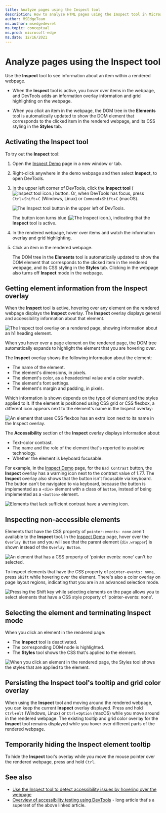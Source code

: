 ```yaml
---
title: Analyze pages using the Inspect tool
description: How to analyze HTML pages using the Inspect tool in Microsoft Edge DevTools.
author: MSEdgeTeam
ms.author: msedgedevrel
ms.topic: conceptual
ms.prod: microsoft-edge
ms.date: 12/16/2021
---
```

# Analyze pages using the Inspect tool

Use the **Inspect** tool to see information about an item within a rendered webpage.

* When the **Inspect** tool is active, you _hover_ over items in the webpage, and DevTools adds an information overlay information and grid highlighting on the webpage.

* When you _click_ an item in the webpage, the DOM tree in the **Elements** tool is automatically updated to show the DOM element that corresponds to the clicked item in the rendered webpage, and its CSS styling in the **Styles** tab.


<!-- ====================================================================== -->
## Activating the Inspect tool

To try out the **Inspect** tool:

1. Open the [Inspect Demo](https://microsoftedge.github.io/Demos/devtools-inspect) page in a new window or tab.

1. Right-click anywhere in the demo webpage and then select **Inspect**, to open DevTools.

1. In the upper left corner of DevTools, click the **Inspect tool** (![Inspect tool icon.](../media/inspect-tool-icon-light-theme.png)) button.  Or, when DevTools has focus, press `Ctrl`+`Shift`+`C` (Windows, Linux) or `Command`+`Shift`+`C` (macOS).

   ![The Inspect tool button in the upper left of DevTools.](images/inspect-tool-button.msft.png)

   The button icon turns blue (![The Inspect icon.](../media/inspect-tool-icon-blue-light-theme.png)), indicating that the **Inspect** tool is active.

1. In the rendered webpage, hover over items and watch the information overlay and grid highlighting.

1. Click an item in the rendered webpage.

   The DOM tree in the **Elements** tool is automatically updated to show the DOM element that corresponds to the clicked item in the rendered webpage, and its CSS styling in the **Styles** tab.  Clicking in the webpage also turns off **Inspect** mode in the webpage.


<!-- ====================================================================== -->
## Getting element information from the Inspect overlay

When the **Inspect** tool is active, hovering over any element on the rendered webpage displays the **Inspect** overlay.  The **Inspect** overlay displays general and accessibility information about that element.

![The Inspect tool overlay on a rendered page, showing information about an `h1` heading element.](images/inspect-tool-padding-margin.msft.png)

When you hover over a page element on the rendered page, the DOM tree automatically expands to highlight the element that you are hovering over.

The **Inspect** overlay shows the following information about the element:

* The name of the element.
* The element's dimensions, in pixels.
* The element's color, as a hexadecimal value and a color swatch.
* The element's font settings.
* The element's margin and padding, in pixels.

Which information is shown depends on the type of element and the styles applied to it.  If the element is positioned using CSS grid or CSS flexbox, a different icon appears next to the element's name in the Inspect overlay:

![An element that uses CSS flexbox has an extra icon next to its name in the Inspect overlay.](images/inspect-tool-flexbox-element.msft.png)

The **Accessibility** section of the **Inspect** overlay displays information about:

* Text-color contrast.
* The name and the role of the element that's reported to assistive technology.
* Whether the element is keyboard focusable.

For example, in the [Inspect Demo](https://microsoftedge.github.io/Demos/devtools-inspect) page, for the `Bad Contrast` button, the **Inspect** overlay has a warning icon next to the contrast value of 1.77.  The **Inspect** overlay also shows that the button isn't focusable via keyboard.  The button can't be navigated to via keyboard, because the button is implemented as a `<div>` element with a class of `button`, instead of being implemented as a `<button>` element.

![Elements that lack sufficient contrast have a warning icon.](images/inspect-tool-bad-contrast.msft.png)


<!-- ====================================================================== -->
## Inspecting non-accessible elements

Elements that have the CSS property of `pointer-events: none` aren't available to the **Inspect** tool.  In the [Inspect Demo](https://microsoftedge.github.io/Demos/devtools-inspect) page, hover over the `Overlay Button` and you will see that the parent element (`div.wrapper`) is shown instead of the `Overlay Button`.

![An element that has a CSS property of 'pointer events: none' can't be selected.](images/inspect-tool-element-element-without-pointer-events.msft.png)

To inspect elements that have the CSS property of `pointer-events: none`, press `Shift` while hovering over the element.  There's also a color overlay on page layout regions, indicating that you are in an advanced selection mode.

![Pressing the Shift key while selecting elements on the page allows you to select elements that have a CSS style property of 'pointer-events: none'.](images/inspect-tool-with-shift.msft.png)


<!-- ====================================================================== -->
## Selecting the element and terminating Inspect mode

When you click an element in the rendered page:

*  The **Inspect** tool is deactivated.
*  The corresponding DOM node is highlighted.
*  The **Styles** tool shows the CSS that's applied to the element.

![When you click an element in the rendered page, the Styles tool shows the styles that are applied to the element.](images/inspect-tool-highlighted-styles.msft.png)


<!-- ====================================================================== -->
## Persisting the Inspect tool's tooltip and grid color overlay
<!-- keep sync'd:
* [Persisting the Inspect tool's tooltip and grid color overlay](../accessibility/navigation.md#persisting-the-inspect-tools-tooltip-and-grid-color-overlay) in _Navigate DevTools with assistive technology_ -->

When using the **Inspect** tool and moving around the rendered webpage, you can keep the current **Inspect** overlay displayed.  Press and hold `Ctrl`+`Alt` (Windows, Linux) or `Ctrl`+`Option` (macOS) while you move around in the rendered webpage.  The existing tooltip and grid color overlay for the **Inspect** tool remains displayed while you hover over different parts of the rendered webpage.


<!-- ====================================================================== -->
## Temporarily hiding the Inspect element tooltip

To hide the **Inspect** tool's overlay while you move the mouse pointer over the rendered webpage, press and hold `Ctrl`.


<!-- ====================================================================== -->
## See also

* [Use the Inspect tool to detect accessibility issues by hovering over the webpage](../accessibility/test-inspect-tool.md)
* [Overview of accessibility testing using DevTools](../accessibility/accessibility-testing-in-devtools.md) - long article that's a superset of the above linked article.
